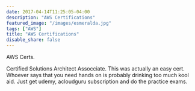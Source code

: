 ```yaml
---
date: 2017-04-14T11:25:05-04:00
description: "AWS Certifications"
featured_image: "/images/esmeralda.jpg"
tags: ["AWS"]
title: "AWS Certifications"
disable_share: false
---
```

AWS Certs.

Certified Solutions Architect Assocciate. This was actually an easy cert. Whoever says that you need hands on is probably drinking too much kool aid. Just get udemy, acloudguru subscription and do the practice exams.